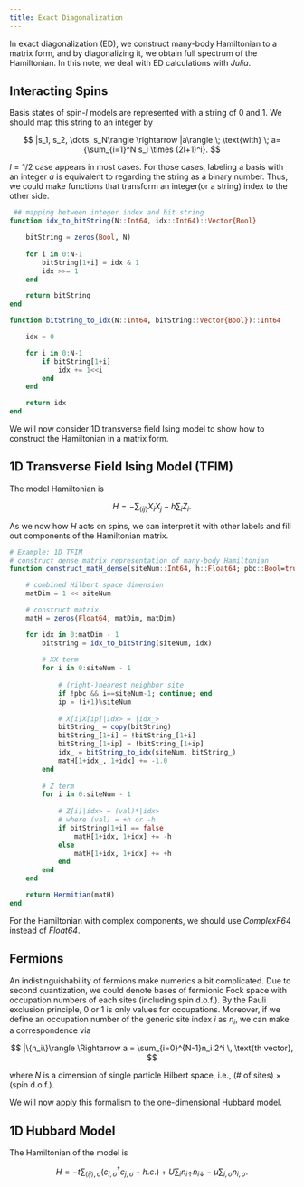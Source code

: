 ```yaml
---
title: Exact Diagonalization
---
```

In exact diagonalization (ED), we construct many-body Hamiltonian to a matrix form, and by diagonalizing it, we obtain full spectrum of the Hamiltonian. In this note, we deal with ED calculations with *Julia*. 
## Interacting Spins

Basis states of spin-$l$ models are represented with a string of 0 and 1. We should map this string to an integer by

$$
 |s_1, s_2, \dots, s_N\rangle \rightarrow |a\rangle \;
 \text{with} \; a={\sum_{i=1}^N s_i \times (2l+1)^i}.
$$

$l=1/2$ case appears in most cases. For those cases, labeling a basis with an integer $a$ is equivalent to regarding the string as a binary number. Thus, we could make functions that transform an integer(or a string) index to the other side.

```jl
 ## mapping between integer index and bit string
function idx_to_bitString(N::Int64, idx::Int64)::Vector{Bool}

	bitString = zeros(Bool, N)
	
	for i in 0:N-1
		bitString[1+i] = idx & 1
		idx >>= 1
	end

	return bitString
end

function bitString_to_idx(N::Int64, bitString::Vector{Bool})::Int64

	idx = 0

	for i in 0:N-1
		if bitString[1+i]
			idx += 1<<i
		end
	end

	return idx
end
```

We will now consider 1D transverse field Ising model to show how to construct the Hamiltonian in a matrix form.
## 1D Transverse Field Ising Model (TFIM)

The model Hamiltonian is

$$H = -{\sum_{\langle ij\rangle} X_iX_j} - h{\sum_{i}Z_i}.$$

As we now how $H$ acts on spins, we can interpret it with other labels and fill out components of the Hamiltonian matrix.

```jl
# Example: 1D TFIM
# construct dense matrix representation of many-body Hamiltonian
function construct_matH_dense(siteNum::Int64, h::Float64; pbc::Bool=true)::Hermitian{Matrix{Float64}}

	# combined Hilbert space dimension
	matDim = 1 << siteNum

	# construct matrix
	matH = zeros(Float64, matDim, matDim)

	for idx in 0:matDim - 1
		bitstring = idx_to_bitString(siteNum, idx)
		
		# XX term
		for i in 0:siteNum - 1
		
			# (right-)nearest neighbor site
			if !pbc && i==siteNum-1; continue; end
			ip = (i+1)%siteNum
			
			# X[i]X[ip]|idx> = |idx_>
			bitString_ = copy(bitString)
			bitString_[1+i] = !bitString_[1+i]
			bitString_[1+ip] = !bitString_[1+ip]
			idx_ = bitString_to_idx(siteNum, bitString_)
			matH[1+idx_, 1+idx] += -1.0
		end
		
		# Z term
		for i in 0:siteNum - 1
			
			# Z[i]|idx> = (val)*|idx>
			# where (val) = +h or -h
			if bitString[1+i] == false
				matH[1+idx, 1+idx] += -h
			else
				matH[1+idx, 1+idx] += +h
			end
		end
	end

	return Hermitian(matH)
end
```

For the Hamiltonian with complex components, we should use *ComplexF64* instead of *Float64*.

## Fermions

An indistinguishability of fermions make numerics a bit complicated. Due to second quantization, we could denote bases of fermionic Fock space with occupation numbers of each sites (including spin d.o.f.). By the Pauli exclusion principle, 0 or 1 is only values for occupations. Moreover, if we define an occupation number of the generic site index $i$ as $n_i$, we can make a correspondence via

$$
|\{n_i\}\rangle \Rightarrow a = \sum_{i=0}^{N-1}n_i 2^i \, \text{th vector},
$$

where $N$ is a dimension of single particle Hilbert space, i.e., (# of sites) $\times$ (spin d.o.f.).

We will now apply this formalism to the one-dimensional Hubbard model.

## 1D Hubbard Model

The Hamiltonian of the model is

$$
H = -t\sum_{\langle i j \rangle, \sigma} \left( c_{i, \sigma}^\dagger c_{j, \sigma} + h.c. \right) + U \sum_i n_{i\uparrow} n_{i\downarrow} - \mu \sum_{i, \sigma} n_{i, \sigma}.
$$

